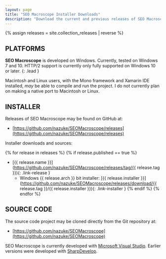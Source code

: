 ```yaml
---
layout: page
title: "SEO Macroscope Installer Downloads"
description: "Download the current and previous releases of SEO Macroscope."
---
```


{% assign releases = site.collection_releases | reverse %}

## PLATFORMS

**SEO Macroscope** is developed on Windows. Currently, tested on Windows 7 and 10. HTTP/2 support is currently only fully supported on Windows 10 or later.
{: .lead }

Macintosh and Linux users, with the Mono framework and Xamarin IDE installed, *may* be able to compile and run the project. I do not currently plan on making a native port to Macintosh or Linux.

## INSTALLER

Releases of SEO Macroscope may be found on GitHub at:

* [https://github.com/nazuke/SEOMacroscope/releases](https://github.com/nazuke/SEOMacroscope/releases)

Installer downloads and sources:

{% for release in releases %}
{% if release.published == true %}
* [{{ release.name }}](https://github.com/nazuke/SEOMacroscope/releases/tag/{{ release.tag }}){: .link-release }
    * Windows {{ release.arch }} bit installer: [{{ release.installer }}](https://github.com/nazuke/SEOMacroscope/releases/download/{{ release.tag }}/{{ release.installer }}){: .link-installer }
{% endif %}
{% endfor %}

## SOURCE CODE

The source code project may be cloned directly from the Git repository at:

* [https://github.com/nazuke/SEOMacroscope](https://github.com/nazuke/SEOMacroscope)

SEO Macroscope is currently developed with [Microsoft Visual Studio](https://www.visualstudio.com/). Earlier versions were developed with [SharpDevelop](http://www.icsharpcode.net/opensource/sd/).
